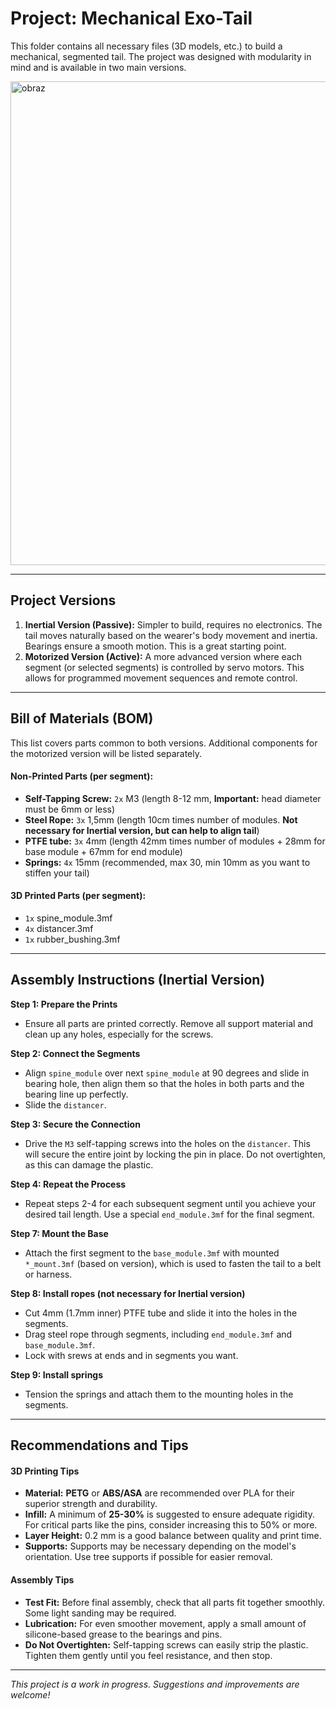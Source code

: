 # Project: Mechanical Exo-Tail

This folder contains all necessary files (3D models, etc.) to build a mechanical, segmented tail. The project was designed with modularity in mind and is available in two main versions.

<img width="955" height="774" alt="obraz" src="https://github.com/user-attachments/assets/9ea27135-10e0-42fb-9533-77b2b6252d73" />




---

## Project Versions

1.  **Inertial Version (Passive):** Simpler to build, requires no electronics. The tail moves naturally based on the wearer's body movement and inertia. Bearings ensure a smooth motion. This is a great starting point.
2.  **Motorized Version (Active):** A more advanced version where each segment (or selected segments) is controlled by servo motors. This allows for programmed movement sequences and remote control.

---

## Bill of Materials (BOM)

This list covers parts common to both versions. Additional components for the motorized version will be listed separately.

#### Non-Printed Parts (per segment):
*   **Self-Tapping Screw:** `2x` M3 (length 8-12 mm, **Important:** head diameter must be 6mm or less)
*   **Steel Rope:** `3x` 1,5mm (length 10cm times number of modules. **Not necessary for Inertial version, but can help to align tail**)
*   **PTFE tube:** `3x` 4mm (length 42mm times number of modules + 28mm for base module + 67mm for end module)
*   **Springs:** `4x` 15mm (recommended, max 30, min 10mm as you want to stiffen your tail)

#### 3D Printed Parts (per segment):
*   `1x` spine_module.3mf
*   `4x` distancer.3mf
*   `1x` rubber_bushing.3mf

---

## Assembly Instructions (Inertial Version)

**Step 1: Prepare the Prints**
*   Ensure all parts are printed correctly. Remove all support material and clean up any holes, especially for the screws.

**Step 2: Connect the Segments**
*   Align `spine_module` over next `spine_module` at 90 degrees and slide in bearing hole, then align them so that the holes in both parts and the bearing line up perfectly.
*   Slide the `distancer`.

**Step 3: Secure the Connection**
*   Drive the `M3` self-tapping screws into the holes on the `distancer`. This will secure the entire joint by locking the pin in place. Do not overtighten, as this can damage the plastic.

**Step 4: Repeat the Process**
*   Repeat steps 2-4 for each subsequent segment until you achieve your desired tail length. Use a special `end_module.3mf` for the final segment.

**Step 7: Mount the Base**
*   Attach the first segment to the `base_module.3mf` with mounted `*_mount.3mf` (based on version), which is used to fasten the tail to a belt or harness.

**Step 8: Install ropes (not necessary for Inertial version)** 
*   Cut 4mm (1.7mm inner) PTFE tube and slide it into the holes in the segments.
*   Drag steel rope through segments, including `end_module.3mf` and `base_module.3mf`.
*   Lock with srews at ends and in segments you want.

**Step 9: Install springs**
*   Tension the springs and attach them to the mounting holes in the segments.
---

## Recommendations and Tips

#### 3D Printing Tips
*   **Material:** **PETG** or **ABS/ASA** are recommended over PLA for their superior strength and durability.
*   **Infill:** A minimum of **25-30%** is suggested to ensure adequate rigidity. For critical parts like the pins, consider increasing this to 50% or more.
*   **Layer Height:** 0.2 mm is a good balance between quality and print time.
*   **Supports:** Supports may be necessary depending on the model's orientation. Use tree supports if possible for easier removal.

#### Assembly Tips
*   **Test Fit:** Before final assembly, check that all parts fit together smoothly. Some light sanding may be required.
*   **Lubrication:** For even smoother movement, apply a small amount of silicone-based grease to the bearings and pins.
*   **Do Not Overtighten:** Self-tapping screws can easily strip the plastic. Tighten them gently until you feel resistance, and then stop.

---

*This project is a work in progress. Suggestions and improvements are welcome!*
